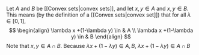 Let $A$ and $B$ be [[Convex sets|convex sets]], and let $x, y \in A$ and $x, y \in B$. This means (by the definition of a [[Convex sets|convex set]]) that for all $\lambda \in [0,1]$,$$
\begin{align}
\lambda x +(1-\lambda y) \in & A \\
\lambda x +(1-\lambda y) \in & B
\end{align}
$$Note that $x,y \in A \cap B$. Because $\lambda x + (1 - \lambda y) \in A, B$, $\lambda x + (1-\lambda y) \in A \cap B$


